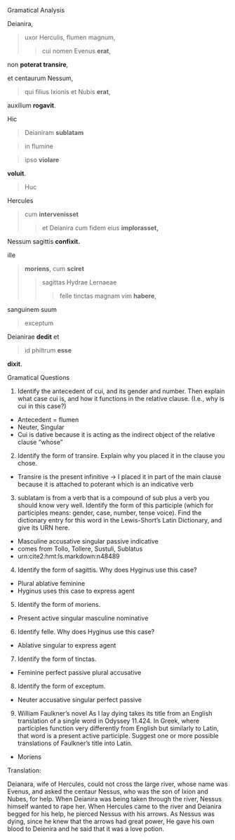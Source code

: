 Gramatical Analysis

Deianira,
>  uxor Herculis, 
> flumen magnum,
>> cui nomen Evenus **erat**,

non **poterat transire**, 

et centaurum Nessum,
> qui filius Ixionis et Nubis **erat**, 

auxilium **rogavit**.


Hic
> Deianiram **sublatam**

> in flumine

> ipso **violare** 

**voluit**.


> Huc

Hercules 
> cum **intervenisset**
>> et Deianira cum fidem eius **implorasset,**

Nessum sagittis **confixit.**


ille 
> **moriens**, 
> cum **sciret**
>> sagittas Hydrae Lernaeae
>>> felle tinctas
>> magnam vim **habere**, 

sanguinem suum
> exceptum

Deianirae **dedit** et 
> id philtrum **esse** 

**dixit**.


Gramatical Questions 
1. Identify the antecedent of cui, and its gender and number. Then explain what case cui is, and how it functions in the relative clause. (I.e., why is cui in this case?)

 - Antecedent = flumen
 - Neuter, Singular 
 - Cui is dative because it is acting as the indirect object of the relative clause “whose”

2. Identify the form of transire. Explain why you placed it in the clause you chose.

 - Transire is the present infinitive → I placed it in part of the main clause because it is attached to poterant which is an indicative verb

3. sublatam is from a verb that is a compound of sub plus a verb you should know very well. Identify the form of this participle (which for participles means: gender, case, number, tense voice). Find the dictionary entry for this word in the Lewis-Short’s Latin Dictionary, and give its URN here.

 - Masculine accusative singular passive indicative
 - comes from Tollo, Tollere, Sustuli, Sublatus
 - urn:cite2:hmt:ls.markdown:n48489

4. Identify the form of sagittis. Why does Hyginus use this case?

 - Plural ablative feminine
 - Hyginus uses this case to express agent

5. Identify the form of moriens.
 
 - Present active singular masculine nominative 

6. Identify felle. Why does Hyginus use this case?

 - Ablative singular to express agent

7. Identify the form of tinctas.

 - Feminine perfect passive plural accusative

8. Identify the form of exceptum.

 - Neuter accusative singular perfect passive

9. William Faulkner’s novel As I lay dying takes its title from an English translation of a single word in Odyssey 11.424. In Greek, where participles function very differently from English but similarly to Latin, that word is a present active participle. Suggest one or more possible translations of Faulkner’s title into Latin.
 
 - Moriens 



Translation:

Deianara, wife of Hercules, could not cross the large river, whose name was Evenus,
and asked the centaur Nessus, who was the son of Ixion and Nubes, for help. 
When Deianira was being taken through the river, Nessus himself wanted to rape her.
When Hercules came to the river and Deianira begged for his help, he pierced Nessus with his arrows.
As Nessus was dying, since he knew that the arrows had great power, He gave his own blood to Deienira 
and he said that it was a love potion.
